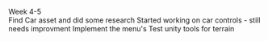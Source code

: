 Week 4-5<br>
Find Car asset and did some research
Started working on car controls - still needs improvment
Implement the menu's
Test unity tools for terrain

